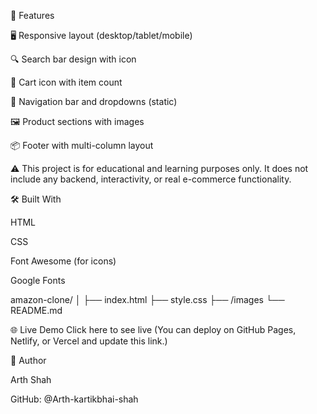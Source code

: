 🚀 Features

🖥️ Responsive layout (desktop/tablet/mobile)

🔍 Search bar design with icon

🛒 Cart icon with item count

🧭 Navigation bar and dropdowns (static)

🖼️ Product sections with images

📦 Footer with multi-column layout

⚠️ This project is for educational and learning purposes only. It does not include any backend, interactivity, or real e-commerce functionality.

🛠️ Built With

HTML

CSS

Font Awesome (for icons)

Google Fonts

amazon-clone/
│
├── index.html
├── style.css
├── /images
└── README.md

🌐 Live Demo
Click here to see live
(You can deploy on GitHub Pages, Netlify, or Vercel and update this link.)

📢 Author

Arth Shah

GitHub: @Arth-kartikbhai-shah












